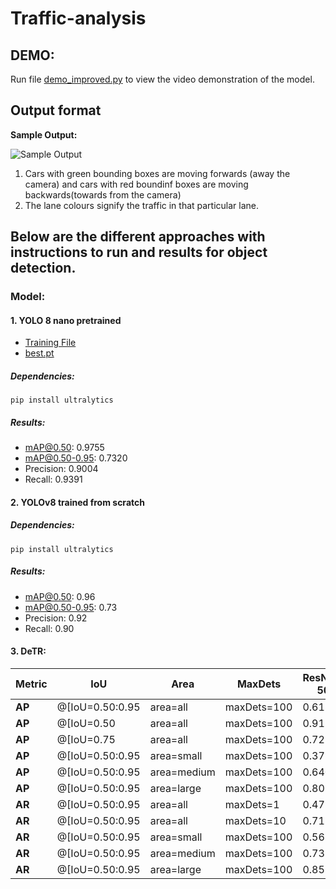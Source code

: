 # Traffic-analysis

## DEMO:
Run file [demo_improved.py](https://github.com/shreshth3000/traffic-analysis/blob/main/demo/demo_improved.py) to view the video demonstration of the model.

## Output format

**Sample Output:**

![Sample Output](sample_output.jpg)
1. Cars with green bounding boxes are moving forwards (away the camera) and cars with red boundinf boxes are moving backwards(towards from the camera)
2. The lane colours signify the traffic in that particular lane.

## Below are the different approaches with instructions to run and results for object detection.

### Model:
#### 1. YOLO 8 nano pretrained 
- [Training File](https://github.com/shreshth3000/traffic-analysis/blob/main/yolotrained.ipynb)
- [best.pt](https://github.com/shreshth3000/traffic-analysis/blob/main/models/yolo8nbest.pt)
##### Dependencies:
```
pip install ultralytics
```
##### Results:
- mAP@0.50: 0.9755
- mAP@0.50-0.95: 0.7320
- Precision: 0.9004
- Recall: 0.9391

#### 2. YOLOv8 trained from scratch

##### Dependencies:
```
pip install ultralytics
```
##### Results:
- mAP@0.50: 0.96
- mAP@0.50-0.95: 0.73
- Precision: 0.92
- Recall: 0.90

#### 3. DeTR:

| Metric | IoU | Area | MaxDets | ResNet-50 | ResNet-101 |
|--------|-----------------|----------|--------------|-------|-------|
| **AP** | @[IoU=0.50:0.95 | area=all | maxDets=100 | 0.613 | 0.627 |
| **AP** | @[IoU=0.50      | area=all | maxDets=100 | 0.915 | 0.945 |
| **AP** | @[IoU=0.75      | area=all | maxDets=100 | 0.727 | 0.758 |
| **AP** | @[IoU=0.50:0.95 | area=small | maxDets=100 | 0.379 | 0.382 |
| **AP** | @[IoU=0.50:0.95 | area=medium | maxDets=100 | 0.640 | 0.658 |
| **AP** | @[IoU=0.50:0.95 | area=large | maxDets=100 | 0.806 | 0.821 |
| **AR** | @[IoU=0.50:0.95 | area=all | maxDets=1 | 0.472 | 0.481 |
| **AR** | @[IoU=0.50:0.95 | area=all | maxDets=10 | 0.712 | 0.729 |
| **AR** | @[IoU=0.50:0.95 | area=small | maxDets=100 | 0.567 | 0.582 |
| **AR** | @[IoU=0.50:0.95 | area=medium | maxDets=100 | 0.735 | 0.754 |
| **AR** | @[IoU=0.50:0.95 | area=large | maxDets=100 | 0.858 | 0.860 |


